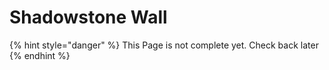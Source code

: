 # Shadowstone Wall

{% hint style="danger" %}
This Page is not complete yet. Check back later
{% endhint %}

